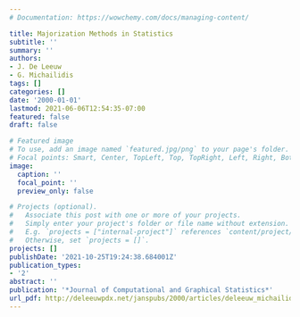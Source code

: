 ```yaml
---
# Documentation: https://wowchemy.com/docs/managing-content/

title: Majorization Methods in Statistics
subtitle: ''
summary: ''
authors:
- J. De Leeuw
- G. Michailidis
tags: []
categories: []
date: '2000-01-01'
lastmod: 2021-06-06T12:54:35-07:00
featured: false
draft: false

# Featured image
# To use, add an image named `featured.jpg/png` to your page's folder.
# Focal points: Smart, Center, TopLeft, Top, TopRight, Left, Right, BottomLeft, Bottom, BottomRight.
image:
  caption: ''
  focal_point: ''
  preview_only: false

# Projects (optional).
#   Associate this post with one or more of your projects.
#   Simply enter your project's folder or file name without extension.
#   E.g. `projects = ["internal-project"]` references `content/project/deep-learning/index.md`.
#   Otherwise, set `projects = []`.
projects: []
publishDate: '2021-10-25T19:24:38.684001Z'
publication_types:
- '2'
abstract: ''
publication: '*Journal of Computational and Graphical Statistics*'
url_pdf: http://deleeuwpdx.net/janspubs/2000/articles/deleeuw_michailidis_A_00.pdf
---
```

